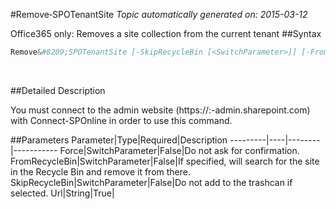 #Remove&#8209;SPOTenantSite
*Topic automatically generated on: 2015-03-12*

Office365 only: Removes a site collection from the current tenant
##Syntax
```powershell
Remove&#8209;SPOTenantSite [-SkipRecycleBin [<SwitchParameter>]] [-FromRecycleBin [<SwitchParameter>]] [-Force [<SwitchParameter>]] -Url [<String>]
```
&nbsp;

##Detailed Description


You must connect to the admin website (https://:<tenant>-admin.sharepoint.com) with Connect-SPOnline in order to use this command. 


##Parameters
Parameter|Type|Required|Description
---------|----|--------|-----------
Force|SwitchParameter|False|Do not ask for confirmation.
FromRecycleBin|SwitchParameter|False|If specified, will search for the site in the Recycle Bin and remove it from there.
SkipRecycleBin|SwitchParameter|False|Do not add to the trashcan if selected.
Url|String|True|
